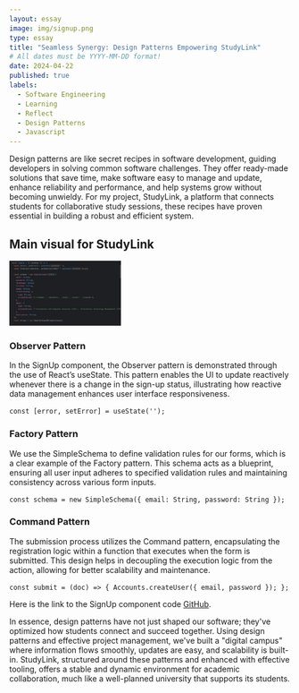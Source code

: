 ```yaml
---
layout: essay
image: img/signup.png
type: essay
title: "Seamless Synergy: Design Patterns Empowering StudyLink"
# All dates must be YYYY-MM-DD format!
date: 2024-04-22
published: true
labels:
  - Software Engineering
  - Learning
  - Reflect
  - Design Patterns
  - Javascript
---
```


Design patterns are like secret recipes in software development, guiding developers in solving common software challenges. They offer ready-made solutions that save time, make software easy to manage and update, enhance reliability and performance, and help systems grow without becoming unwieldy. For my project, StudyLink, a platform that connects students for collaborative study sessions, these recipes have proven essential in building a robust and efficient system.

## Main visual for StudyLink 
<img width="200px" class="rounded float-start pe-4" src="../img/signup.png" alt="Main visual for StudyLink">

### Observer Pattern
In the SignUp component, the Observer pattern is demonstrated through the use of React’s useState. This pattern enables the UI to update reactively whenever there is a change in the sign-up status, illustrating how reactive data management enhances user interface responsiveness.

```
const [error, setError] = useState('');
```

### Factory Pattern
We use the SimpleSchema to define validation rules for our forms, which is a clear example of the Factory pattern. This schema acts as a blueprint, ensuring all user input adheres to specified validation rules and maintaining consistency across various form inputs.
```
const schema = new SimpleSchema({ email: String, password: String });
```

### Command Pattern
The submission process utilizes the Command pattern, encapsulating the registration logic within a function that executes when the form is submitted. This design helps in decoupling the execution logic from the action, allowing for better scalability and maintenance.
```
const submit = (doc) => { Accounts.createUser({ email, password }); };
```
Here is the link to the SignUp component code [GitHub](https://github.com/phoenix-codecrafters/StudyLink/blob/main/app/imports/ui/pages/SignUp.jsx).

In essence, design patterns have not just shaped our software; they've optimized how students connect and succeed together. Using design patterns and effective project management, we've built a "digital campus" where information flows smoothly, updates are easy, and scalability is built-in. StudyLink, structured around these patterns and enhanced with effective tooling, offers a stable and dynamic environment for academic collaboration, much like a well-planned university that supports its students.
